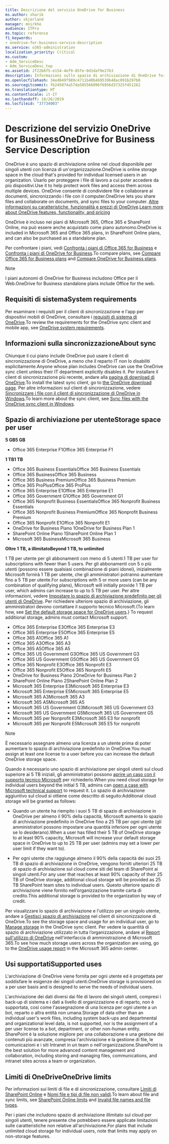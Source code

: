 ```yaml
---
title: Descrizione del servizio OneDrive for Business
ms.author: sharik
author: skjerland
manager: mnirkhe
audience: ITPro
ms.topic: reference
f1_keywords:
- onedrive-for-business-service-description
ms.service: o365-administration
localization_priority: Critical
ms.custom:
- Adm_ServiceDesc
- Adm_ServiceDesc_top
ms.assetid: 2f22b6f5-e154-4ef9-85fe-0d1daf9e27b3
description: Informazioni sullo spazio di archiviazione di OneDrive fornito per ogni piano di abbonamento.
ms.openlocfilehash: 34ed849f989c4711b40b469539b48ac091b297b0
ms.sourcegitcommit: fb245074a57da585566096f6956d37325f451262
ms.translationtype: HT
ms.contentlocale: it-IT
ms.lasthandoff: 10/26/2019
ms.locfileid: "37734003"
---
```

# <a name="onedrive-for-business-service-description"></a><span data-ttu-id="4d06b-103">Descrizione del servizio OneDrive for Business</span><span class="sxs-lookup"><span data-stu-id="4d06b-103">OneDrive for Business Service Description</span></span>

<span data-ttu-id="4d06b-104">OneDrive è uno spazio di archiviazione online nel cloud disponibile per singoli utenti con licenza di un'organizzazione.</span><span class="sxs-lookup"><span data-stu-id="4d06b-104">OneDrive is online storage space in the cloud that's provided for individual licensed users in an organization.</span></span> <span data-ttu-id="4d06b-105">Usarlo per proteggere i file di lavoro a cui poter accedere da più dispositivi.</span><span class="sxs-lookup"><span data-stu-id="4d06b-105">Use it to help protect work files and access them across multiple devices.</span></span> <span data-ttu-id="4d06b-106">OneDrive consente di condividere file e collaborare ai documenti, sincronizzando i file con il computer.</span><span class="sxs-lookup"><span data-stu-id="4d06b-106">OneDrive lets you share files and collaborate on documents, and sync files to your computer.</span></span> <span data-ttu-id="4d06b-107">[Altre informazioni su caratteristiche, funzionalità e prezzi di OneDrive](https://go.microsoft.com/fwlink/?linkid=850345).</span><span class="sxs-lookup"><span data-stu-id="4d06b-107">[Learn more about OneDrive features, functionality, and pricing](https://go.microsoft.com/fwlink/?linkid=850345)</span></span>
  
<span data-ttu-id="4d06b-108">OneDrive è incluso nei piani di Microsoft 365, Office 365 e SharePoint Online, ma può essere anche acquistato come piano autonomo.</span><span class="sxs-lookup"><span data-stu-id="4d06b-108">OneDrive is included in Microsoft 365 and Office 365 plans, in SharePoint Online plans, and can also be purchased as a standalone plan.</span></span> 
    
<span data-ttu-id="4d06b-109">Per confrontare i piani, vedi [Confronta i piani di Office 365 for Business](https://go.microsoft.com/fwlink/?linkid=799177) e [Confronta i piani di OneDrive for Business](https://products.office.com/onedrive-for-business/compare-onedrive-for-business-plans).</span><span class="sxs-lookup"><span data-stu-id="4d06b-109">To compare plans, see [Compare Office 365 for Business plans](https://go.microsoft.com/fwlink/?linkid=799177) and [Compare OneDrive for Business plans](https://products.office.com/onedrive-for-business/compare-onedrive-for-business-plans).</span></span> 
  
> [!NOTE]
> <span data-ttu-id="4d06b-110">I piani autonomi di OneDrive for Business includono Office per il Web.</span><span class="sxs-lookup"><span data-stu-id="4d06b-110">OneDrive for Business standalone plans include Office for the web.</span></span> 
  
## <a name="system-requirements"></a><span data-ttu-id="4d06b-111">Requisiti di sistema</span><span class="sxs-lookup"><span data-stu-id="4d06b-111">System requirements</span></span>

<span data-ttu-id="4d06b-112">Per esaminare i requisiti per il client di sincronizzazione e l'app per dispositivi mobili di OneDrive, consultare i [requisiti di sistema di OneDrive](https://go.microsoft.com/fwlink/?linkid=837584).</span><span class="sxs-lookup"><span data-stu-id="4d06b-112">To review the requirements for the OneDrive sync client and mobile app, see [OneDrive system requirements](https://go.microsoft.com/fwlink/?linkid=837584).</span></span>
  
## <a name="about-sync"></a><span data-ttu-id="4d06b-113">Informazioni sulla sincronizzazione</span><span class="sxs-lookup"><span data-stu-id="4d06b-113">About sync</span></span>

<span data-ttu-id="4d06b-114">Chiunque il cui piano include OneDrive può usare il client di sincronizzazione di OneDrive, a meno che il reparto IT non lo disabiliti esplicitamente.</span><span class="sxs-lookup"><span data-stu-id="4d06b-114">Anyone whose plan includes OneDrive can use the OneDrive sync client unless their IT department explicitly disables it.</span></span> <span data-ttu-id="4d06b-115">Per installare il client di sincronizzazione più recente, andare alla [pagina di download di OneDrive](https://onedrive.live.com/about/download/).</span><span class="sxs-lookup"><span data-stu-id="4d06b-115">To install the latest sync client, go to [the OneDrive download page](https://onedrive.live.com/about/download/).</span></span> <span data-ttu-id="4d06b-116">Per altre informazioni sul client di sincronizzazione, vedere [Sincronizzare i file con il client di sincronizzazione di OneDrive in Windows](https://support.office.com/article/615391c4-2bd3-4aae-a42a-858262e42a49).</span><span class="sxs-lookup"><span data-stu-id="4d06b-116">To learn more about the sync client, see [Sync files with the OneDrive sync client in Windows](https://support.office.com/article/615391c4-2bd3-4aae-a42a-858262e42a49).</span></span>
  
## <a name="storage-space-per-user"></a><span data-ttu-id="4d06b-117">Spazio di archiviazione per utente</span><span class="sxs-lookup"><span data-stu-id="4d06b-117">Storage space per user</span></span>

<span data-ttu-id="4d06b-118">**5 GB**</span><span class="sxs-lookup"><span data-stu-id="4d06b-118">**5 GB**</span></span>

- <span data-ttu-id="4d06b-119">Office 365 Enterprise F1</span><span class="sxs-lookup"><span data-stu-id="4d06b-119">Office 365 Enterprise F1</span></span>

<span data-ttu-id="4d06b-120">**1 TB**</span><span class="sxs-lookup"><span data-stu-id="4d06b-120">**1 TB**</span></span>

- <span data-ttu-id="4d06b-121">Office 365 Business Essentials</span><span class="sxs-lookup"><span data-stu-id="4d06b-121">Office 365 Business Essentials</span></span>
- <span data-ttu-id="4d06b-122">Office 365 Business</span><span class="sxs-lookup"><span data-stu-id="4d06b-122">Office 365 Business</span></span>
- <span data-ttu-id="4d06b-123">Office 365 Business Premium</span><span class="sxs-lookup"><span data-stu-id="4d06b-123">Office 365 Business Premium</span></span>
- <span data-ttu-id="4d06b-124">Office 365 ProPlus</span><span class="sxs-lookup"><span data-stu-id="4d06b-124">Office 365 ProPlus</span></span>
- <span data-ttu-id="4d06b-125">Office 365 Enterprise E1</span><span class="sxs-lookup"><span data-stu-id="4d06b-125">Office 365 Enterprise E1</span></span>
- <span data-ttu-id="4d06b-126">Office 365 Government G1</span><span class="sxs-lookup"><span data-stu-id="4d06b-126">Office 365 Government G1</span></span>
- <span data-ttu-id="4d06b-127">Office 365 Nonprofit Business Essentials</span><span class="sxs-lookup"><span data-stu-id="4d06b-127">Office 365 Nonprofit Business Essentials</span></span>
- <span data-ttu-id="4d06b-128">Office 365 Nonprofit Business Premium</span><span class="sxs-lookup"><span data-stu-id="4d06b-128">Office 365 Nonprofit Business Premium</span></span>
- <span data-ttu-id="4d06b-129">Office 365 Nonprofit E1</span><span class="sxs-lookup"><span data-stu-id="4d06b-129">Office 365 Nonprofit E1</span></span>
- <span data-ttu-id="4d06b-130">OneDrive for Business Piano 1</span><span class="sxs-lookup"><span data-stu-id="4d06b-130">OneDrive for Business Plan 1</span></span>
- <span data-ttu-id="4d06b-131">SharePoint Online Piano 1</span><span class="sxs-lookup"><span data-stu-id="4d06b-131">SharePoint Online Plan 1</span></span>
- <span data-ttu-id="4d06b-132">Microsoft 365 Business</span><span class="sxs-lookup"><span data-stu-id="4d06b-132">Microsoft 365 Business</span></span>

<span data-ttu-id="4d06b-133">**Oltre 1 TB, a illimitato**</span><span class="sxs-lookup"><span data-stu-id="4d06b-133">**Beyond 1 TB, to unlimited**</span></span>
 
<span data-ttu-id="4d06b-134">1 TB per utente per gli abbonamenti con meno di 5 utenti.</span><span class="sxs-lookup"><span data-stu-id="4d06b-134">1 TB per user for subscriptions with fewer than 5 users.</span></span> <span data-ttu-id="4d06b-135">Per gli abbonamenti con 5 o più utenti (possono essere qualsiasi combinazione di piani idonei), inizialmente Microsoft fornirà 1 TB per utente, che gli amministratori potranno aumentare fino a 5 TB per utente.</span><span class="sxs-lookup"><span data-stu-id="4d06b-135">For subscriptions with 5 or more users (can be any combination of qualifying plans), Microsoft will initially provide 1 TB per user, which admins can increase to up to 5 TB per user.</span></span> <span data-ttu-id="4d06b-136">Per altre informazioni, vedere [Impostare lo spazio di archiviazione predefinito per gli utenti di OneDrive](/onedrive/set-default-storage-space). Per richiedere ulteriore spazio di archiviazione, gli amministratori devono contattare il supporto tecnico Microsoft.</span><span class="sxs-lookup"><span data-stu-id="4d06b-136">(To learn how, see [Set the default storage space for OneDrive users](/onedrive/set-default-storage-space).) To request additional storage, admins must contact Microsoft support.</span></span>

- <span data-ttu-id="4d06b-137">Office 365 Enterprise E3</span><span class="sxs-lookup"><span data-stu-id="4d06b-137">Office 365 Enterprise E3</span></span>
- <span data-ttu-id="4d06b-138">Office 365 Enterprise E5</span><span class="sxs-lookup"><span data-stu-id="4d06b-138">Office 365 Enterprise E5</span></span>
- <span data-ttu-id="4d06b-139">Office 365 A1</span><span class="sxs-lookup"><span data-stu-id="4d06b-139">Office 365 A1</span></span>
- <span data-ttu-id="4d06b-140">Office 365 A3</span><span class="sxs-lookup"><span data-stu-id="4d06b-140">Office 365 A3</span></span>
- <span data-ttu-id="4d06b-141">Office 365 A5</span><span class="sxs-lookup"><span data-stu-id="4d06b-141">Office 365 A5</span></span>
- <span data-ttu-id="4d06b-142">Office 365 US Government G3</span><span class="sxs-lookup"><span data-stu-id="4d06b-142">Office 365 US Government G3</span></span>
- <span data-ttu-id="4d06b-143">Office 365 US Government G5</span><span class="sxs-lookup"><span data-stu-id="4d06b-143">Office 365 US Government G5</span></span>
- <span data-ttu-id="4d06b-144">Office 365 Nonprofit E3</span><span class="sxs-lookup"><span data-stu-id="4d06b-144">Office 365 Nonprofit E3</span></span>
- <span data-ttu-id="4d06b-145">Office 365 Nonprofit E5</span><span class="sxs-lookup"><span data-stu-id="4d06b-145">Office 365 Nonprofit E5</span></span>
- <span data-ttu-id="4d06b-146">OneDrive for Business Piano 2</span><span class="sxs-lookup"><span data-stu-id="4d06b-146">OneDrive for Business Plan 2</span></span>
- <span data-ttu-id="4d06b-147">SharePoint Online Piano 2</span><span class="sxs-lookup"><span data-stu-id="4d06b-147">SharePoint Online Plan 2</span></span>
- <span data-ttu-id="4d06b-148">Microsoft 365 Enterprise E3</span><span class="sxs-lookup"><span data-stu-id="4d06b-148">Microsoft 365 Enterprise E3</span></span>
- <span data-ttu-id="4d06b-149">Microsoft 365 Enterprise E5</span><span class="sxs-lookup"><span data-stu-id="4d06b-149">Microsoft 365 Enterprise E5</span></span>
- <span data-ttu-id="4d06b-150">Microsoft 365 A3</span><span class="sxs-lookup"><span data-stu-id="4d06b-150">Microsoft 365 A3</span></span>
- <span data-ttu-id="4d06b-151">Microsoft 365 A5</span><span class="sxs-lookup"><span data-stu-id="4d06b-151">Microsoft 365 A5</span></span>
- <span data-ttu-id="4d06b-152">Microsoft 365 US Government G3</span><span class="sxs-lookup"><span data-stu-id="4d06b-152">Microsoft 365 US Government G3</span></span>
- <span data-ttu-id="4d06b-153">Microsoft 365 US Government G5</span><span class="sxs-lookup"><span data-stu-id="4d06b-153">Microsoft 365 US Government G5</span></span>
- <span data-ttu-id="4d06b-154">Microsoft 365 per Nonprofit E3</span><span class="sxs-lookup"><span data-stu-id="4d06b-154">Microsoft 365 E3 for nonprofit</span></span>
- <span data-ttu-id="4d06b-155">Microsoft 365 per Nonprofit E5</span><span class="sxs-lookup"><span data-stu-id="4d06b-155">Microsoft 365 E5 for nonprofit</span></span>

> [!NOTE]
> <span data-ttu-id="4d06b-156">È necessario assegnare almeno una licenza a un utente prima di poter aumentare lo spazio di archiviazione predefinito in OneDrive.</span><span class="sxs-lookup"><span data-stu-id="4d06b-156">You must assign at least one license to a user before you can increase the default OneDrive storage space.</span></span> 
  
<span data-ttu-id="4d06b-157">Quando è necessario uno spazio di archiviazione per singoli utenti sul cloud superiore ai 5 TB iniziali, gli amministratori possono [aprire un caso con il supporto tecnico Microsoft](https://go.microsoft.com/fwlink/?linkid=869559) per richiederlo.</span><span class="sxs-lookup"><span data-stu-id="4d06b-157">When you need cloud storage for individual users beyond the initial 5 TB, admins can [open a case with Microsoft technical support](https://go.microsoft.com/fwlink/?linkid=869559) to request it.</span></span> <span data-ttu-id="4d06b-158">Lo spazio di archiviazione aggiuntivo sul cloud si ottiene come descritto di seguito:</span><span class="sxs-lookup"><span data-stu-id="4d06b-158">Additional cloud storage will be granted as follows:</span></span> 
  
- <span data-ttu-id="4d06b-159">Quando un utente ha riempito i suoi 5 TB di spazio di archiviazione in OneDrive per almeno il 90% della capacità, Microsoft aumenta lo spazio di archiviazione predefinito in OneDrive fino a 25 TB per ogni utente (gli amministratori possono impostare una quantità inferiore per ogni utente se lo desiderano).</span><span class="sxs-lookup"><span data-stu-id="4d06b-159">When a user has filled their 5 TB of OneDrive storage to at least 90% capacity, Microsoft will increase your default storage space in OneDrive to up to 25 TB per user (admins may set a lower per user limit if they want to).</span></span> 
    
- <span data-ttu-id="4d06b-160">Per ogni utente che raggiunge almeno il 90% della capacità dei suoi 25 TB di spazio di archiviazione in OneDrive, vengono forniti ulteriori 25 TB di spazio di archiviazione sul cloud come siti del team di SharePoint ai singoli utenti.</span><span class="sxs-lookup"><span data-stu-id="4d06b-160">For any user that reaches at least 90% capacity of their 25 TB of OneDrive storage, additional cloud storage will be provided as 25 TB SharePoint team sites to individual users.</span></span> <span data-ttu-id="4d06b-161">Questo ulteriore spazio di archiviazione viene fornito nell’organizzazione tramite carta di credito.</span><span class="sxs-lookup"><span data-stu-id="4d06b-161">This additional storage is provided to the organization by way of credit.</span></span>
    
<span data-ttu-id="4d06b-162">Per visualizzare lo spazio di archiviazione e l'utilizzo per un singolo utente, andare a [Gestisci spazio di archiviazione](https://support.office.com/article/31519161-059C-4764-B6F8-F5CD29F7FE68) nel client di sincronizzazione di OneDrive.</span><span class="sxs-lookup"><span data-stu-id="4d06b-162">To see the storage space and usage for an individual user, go to [Manage storage](https://support.office.com/article/31519161-059C-4764-B6F8-F5CD29F7FE68) in the OneDrive sync client.</span></span> <span data-ttu-id="4d06b-163">Per vedere la quantità di spazio di archiviazione utilizzato in tutta l’organizzazione, andare al [Report sull'utilizzo di OneDrive](/office365/admin/activity-reports/onedrive-for-business-usage) nell'interfaccia di amministrazione di Microsoft 365.</span><span class="sxs-lookup"><span data-stu-id="4d06b-163">To see how much storage users across the organization are using, go to the [OneDrive usage report](/office365/admin/activity-reports/onedrive-for-business-usage) in the Microsoft 365 admin center.</span></span> 
   
## <a name="supported-uses"></a><span data-ttu-id="4d06b-164">Usi supportati</span><span class="sxs-lookup"><span data-stu-id="4d06b-164">Supported uses</span></span>

<span data-ttu-id="4d06b-165">L'archiviazione di OneDrive viene fornita per ogni utente ed è progettata per soddisfare le esigenze dei singoli utenti.</span><span class="sxs-lookup"><span data-stu-id="4d06b-165">OneDrive storage is provisioned on a per user basis and is designed to serve the needs of individual users.</span></span>
  
<span data-ttu-id="4d06b-166">L'archiviazione dei dati diversi dai file di lavoro dei singoli utenti, compresi i back-up di sistema e i dati a livello di organizzazione e di reparto, non è supportata, così come l'assegnazione di una licenza per ogni utente a un bot, reparto o altra entità non umana.</span><span class="sxs-lookup"><span data-stu-id="4d06b-166">Storage of data other than an individual user's work files, including system back-ups and departmental and organizational level data, is not supported, nor is the assignment of a per user license to a bot, department, or other non-human entity.</span></span> <span data-ttu-id="4d06b-167">SharePoint è la soluzione migliore per una collaborazione e una gestione dei contenuti più avanzate, compresa l'archiviazione e la gestione di file, le comunicazioni e i siti Intranet in un team o nell'organizzazione.</span><span class="sxs-lookup"><span data-stu-id="4d06b-167">SharePoint is the best solution for more advanced content management and collaboration, including storing and managing files, communications, and intranet sites across a team or organization.</span></span>
  
## <a name="onedrive-limits"></a><span data-ttu-id="4d06b-168">Limiti di OneDrive</span><span class="sxs-lookup"><span data-stu-id="4d06b-168">OneDrive limits</span></span>

<span data-ttu-id="4d06b-169">Per informazioni sui limiti di file e di sincronizzazione, consultare [Limiti di SharePoint Online](/office365/servicedescriptions/sharepoint-online-service-description/sharepoint-online-limits) e [Nomi file e tipi di file non validi](https://support.office.com/article/64883a5d-228e-48f5-b3d2-eb39e07630fa).</span><span class="sxs-lookup"><span data-stu-id="4d06b-169">To learn about file and sync limits, see [SharePoint Online limits](/office365/servicedescriptions/sharepoint-online-service-description/sharepoint-online-limits) and [Invalid file names and file types](https://support.office.com/article/64883a5d-228e-48f5-b3d2-eb39e07630fa).</span></span>
  
<span data-ttu-id="4d06b-170">Per i piani che includono spazio di archiviazione illimitato sul cloud per singoli utenti, tenere presente che potrebbero essere applicate limitazioni sulle caratteristiche non relative all'archiviazione.</span><span class="sxs-lookup"><span data-stu-id="4d06b-170">For plans that include unlimited cloud storage for individual users, note that limits may apply on non-storage features.</span></span> 
  